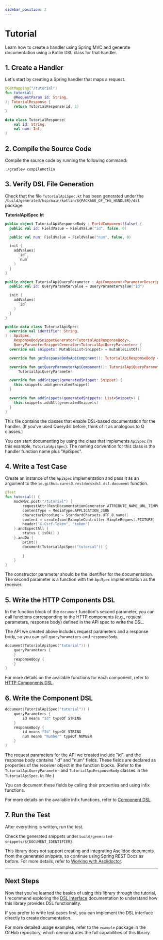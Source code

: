 ```yaml
---
sidebar_position: 2
---
```


# Tutorial

Learn how to create a handler using Spring MVC and generate documentation using a Kotlin DSL class for that handler.

## 1. Create a Handler

Let's start by creating a Spring handler that maps a request.

```kotlin
@GetMapping("/tutorial")
fun tutorial(
    @RequestParam id: String,
): TutorialResponse {
    return TutorialResponse(id, 1)
}

data class TutorialResponse(
    val id: String,
    val num: Int,
)
```

## 2. Compile the Source Code

Compile the source code by running the following command:

```
./gradlew compileKotlin
```

## 3. Verify DSL File Generation

Check that the file `TutorialApiSpec.kt` has been generated under the `/build/generated/ksp/main/kotlin/${PACKAGE_OF_THE_HANDLER}/dsl` package.

**TutorialApiSpec.kt**
```kotlin
public object TutorialApiResponseBody : FieldComponent(false) {
  public val id: FieldValue = FieldValue("id", false, 0)

  public val num: FieldValue = FieldValue("num", false, 0)

  init {
    addValues(
      `id`,
      `num`
    )
  }
}

public object TutorialApiQueryParameter : ApiComponent<ParameterDescriptor>() {
  public val id: QueryParameterValue = QueryParameterValue("id")

  init {
    addValues(
      `id`
    )
  }
}

public data class TutorialApiSpec(
  override val identifier: String,
) : ApiSpec,
    ResponseBodySnippetGenerator<TutorialApiResponseBody>,
    QueryParameterSnippetGenerator<TutorialApiQueryParameter> {
  override val snippets: MutableList<Snippet> = mutableListOf()

  override fun getResponseBodyApiComponent(): TutorialApiResponseBody = TutorialApiResponseBody

  override fun getQueryParameterApiComponent(): TutorialApiQueryParameter =
      TutorialApiQueryParameter

  override fun addSnippet(generatedSnippet: Snippet) {
    this.snippets.add(generatedSnippet)
  }

  override fun addSnippets(generatedSnippets: List<Snippet>) {
    this.snippets.addAll(generatedSnippets)
  }
}
```

This file contains the classes that enable DSL-based documentation for the handler.
(If you've used Querydsl before, think of it as analogous to Q classes.)

You can start documenting by using the class that implements `ApiSpec` (in this example, `TutorialApiSpec`). 
The naming convention for this class is the handler function name plus "ApiSpec".

## 4. Write a Test Case

Create an instance of the `ApiSpec` implementation 
and pass it as an argument to the `io.github.cares0.restdocskdsl.dsl.document` function.

```kotlin
@Test
fun tutorial() {
    mockMvc.post("/tutorial") {
        requestAttr(RestDocumentationGenerator.ATTRIBUTE_NAME_URL_TEMPLATE, "/tutorial")
        contentType = MediaType.APPLICATION_JSON
        characterEncoding = StandardCharsets.UTF_8.name()
        content = createJson(ExampleController.SimpleRequest.FIXTURE)
        header("X-Csrf-Token", "token")
    }.andExpectAll {
        status { isOk() }
    }.andDo {
        print()
        document(TutorialApiSpec("tutorial")) {
        
        }
    }
}
```

The constructor parameter should be the identifier for the documentation. 
The second parameter is a function with the `ApiSpec` implementation as the receiver.

## 5. Write the HTTP Components DSL

In the function block of the `document` function's second parameter, 
you can call functions corresponding to the HTTP components 
(e.g., request parameters, response body) defined in the API spec to write the DSL.

The API we created above includes request parameters and a response body,
so you can call `queryParameters` and `responseBody`.

```kotlin
document(TutorialApiSpec("tutorial")) {
    queryParameters {
    }
    responseBody {
    }
}
```

For more details on the available functions for each component, 
refer to [HTTP Components DSL](../guides/dsl-interface.md#http-component-dsl).

## 6. Write the Component DSL

```kotlin
document(TutorialApiSpec("tutorial")) {
    queryParameters {
        id means "Id" typeOf STRING
    }
    responseBody {
        id means "Id" typeOf STRING
        num means "Number" typeOf NUMBER
    }
)
```

The request parameters for the API we created include "id", and the response body contains "id" and "num" fields. 
These fields are declared as properties of the receiver object in the function blocks.
(Refer to the `TutorialApiQueryParameter` and `TutorialApiResponseBody` classes in the `TutorialApiSpec.kt` file.)

You can document these fields by calling their properties and using infix functions.

For more details on the available infix functions, 
refer to [Component DSL](../guides/dsl-interface#component-dsl).

## 7. Run the Test

After everything is written, run the test.

Check the generated snippets under `build/generated-snippets/${DOCUMENT_IDENTIFIER}`.

This library does not support creating and integrating Asciidoc documents from the generated snippets, 
so continue using Spring REST Docs as before. 
For more details, refer to [Working with Asciidoctor](https://docs.spring.io/spring-restdocs/docs/current/reference/htmlsingle/#working-with-asciidoctor).

---

## Next Steps

Now that you've learned the basics of using this library through the tutorial, 
I recommend exploring the [DSL Interface](../guides/dsl-interface) documentation 
to understand how this library provides DSL functionality.

If you prefer to write test cases first, you can implement the DSL interface directly to create documentation.

For more detailed usage examples, refer to the `example` package in the GitHub repository, 
which demonstrates the full capabilities of this library.